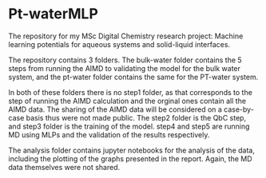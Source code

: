 # Pt-waterMLP
The repository for my MSc Digital Chemistry research project: Machine learning potentials for aqueous systems and solid-liquid interfaces.

The repository contains 3 folders. The bulk-water folder contains the 5 steps from running the AIMD to validating the model for the bulk water system, and the pt-water folder contains the same for the PT-water system.

In both of these folders there is no step1 folder, as that corresponds to the step of running the AIMD calculation and the orginal ones contain all the AIMD data. The sharing of the AIMD data will be considered on a case-by-case basis thus were not made public. The step2 folder is the QbC step, and step3 folder is the training of the model. step4 and step5 are running MD using MLPs and the validation of the results respectively.

The analysis folder contains jupyter notebooks for the analysis of the data, including the plotting of the graphs presented in the report. Again, the MD data themselves were not shared.
